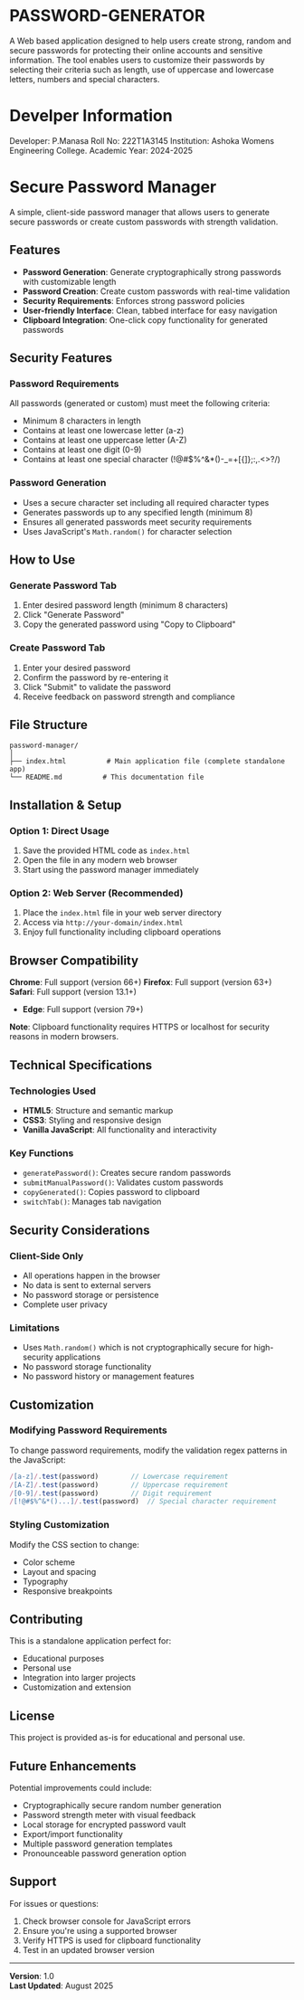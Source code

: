 # PASSWORD-GENERATOR
A Web based application designed to help users create strong, random and secure passwords for protecting their online accounts and sensitive information. The tool enables users to customize their passwords by selecting their criteria such as length, use of uppercase and lowercase letters, numbers and special characters.
# Develper Information 
Developer: P.Manasa
Roll No: 222T1A3145
Institution: Ashoka Womens Engineering College.
Academic Year: 2024-2025
# Secure Password Manager

A simple, client-side password manager that allows users to generate secure passwords or create custom passwords with strength validation.

## Features

- **Password Generation**: Generate cryptographically strong passwords with customizable length
- **Password Creation**: Create custom passwords with real-time validation
- **Security Requirements**: Enforces strong password policies
- **User-friendly Interface**: Clean, tabbed interface for easy navigation
- **Clipboard Integration**: One-click copy functionality for generated passwords

## Security Features

### Password Requirements
All passwords (generated or custom) must meet the following criteria:
- Minimum 8 characters in length
- Contains at least one lowercase letter (a-z)
- Contains at least one uppercase letter (A-Z)
- Contains at least one digit (0-9)
- Contains at least one special character (!@#$%^&*()-_=+[{]};:,.<>?/)

### Password Generation
- Uses a secure character set including all required character types
- Generates passwords up to any specified length (minimum 8)
- Ensures all generated passwords meet security requirements
- Uses JavaScript's `Math.random()` for character selection

## How to Use

### Generate Password Tab
1. Enter desired password length (minimum 8 characters)
2. Click "Generate Password"
3. Copy the generated password using "Copy to Clipboard"

### Create Password Tab
1. Enter your desired password
2. Confirm the password by re-entering it
3. Click "Submit" to validate the password
4. Receive feedback on password strength and compliance

## File Structure

```
password-manager/
│
├── index.html          # Main application file (complete standalone app)
└── README.md          # This documentation file
```

## Installation & Setup

### Option 1: Direct Usage
1. Save the provided HTML code as `index.html`
2. Open the file in any modern web browser
3. Start using the password manager immediately

### Option 2: Web Server (Recommended)
1. Place the `index.html` file in your web server directory
2. Access via `http://your-domain/index.html`
3. Enjoy full functionality including clipboard operations

## Browser Compatibility

 **Chrome**: Full support (version 66+)
 **Firefox**: Full support (version 63+)
 **Safari**: Full support (version 13.1+)
- **Edge**: Full support (version 79+)

**Note**: Clipboard functionality requires HTTPS or localhost for security reasons in modern browsers.

## Technical Specifications

### Technologies Used
- **HTML5**: Structure and semantic markup
- **CSS3**: Styling and responsive design
- **Vanilla JavaScript**: All functionality and interactivity

### Key Functions
- `generatePassword()`: Creates secure random passwords
- `submitManualPassword()`: Validates custom passwords
- `copyGenerated()`: Copies password to clipboard
- `switchTab()`: Manages tab navigation

## Security Considerations

### Client-Side Only
- All operations happen in the browser
- No data is sent to external servers
- No password storage or persistence
- Complete user privacy

### Limitations
- Uses `Math.random()` which is not cryptographically secure for high-security applications
- No password storage functionality
- No password history or management features

## Customization

### Modifying Password Requirements
To change password requirements, modify the validation regex patterns in the JavaScript:
```javascript
/[a-z]/.test(password)        // Lowercase requirement
/[A-Z]/.test(password)        // Uppercase requirement
/[0-9]/.test(password)        // Digit requirement
/[!@#$%^&*()...]/.test(password)  // Special character requirement
```

### Styling Customization
Modify the CSS section to change:
- Color scheme
- Layout and spacing
- Typography
- Responsive breakpoints

## Contributing

This is a standalone application perfect for:
- Educational purposes
- Personal use
- Integration into larger projects
- Customization and extension

## License

This project is provided as-is for educational and personal use.

## Future Enhancements

Potential improvements could include:
- Cryptographically secure random number generation
- Password strength meter with visual feedback
- Local storage for encrypted password vault
- Export/import functionality
- Multiple password generation templates
- Pronounceable password generation option

## Support

For issues or questions:
1. Check browser console for JavaScript errors
2. Ensure you're using a supported browser
3. Verify HTTPS is used for clipboard functionality
4. Test in an updated browser version

---

**Version**: 1.0  
**Last Updated**: August 2025
